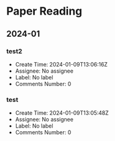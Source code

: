 # Paper Reading

## 2024-01

### test2
- Create Time: 2024-01-09T13:06:16Z
- Assignee: No assignee
- Label: No label
- Comments Number: 0

### test
- Create Time: 2024-01-09T13:05:48Z
- Assignee: No assignee
- Label: No label
- Comments Number: 0

